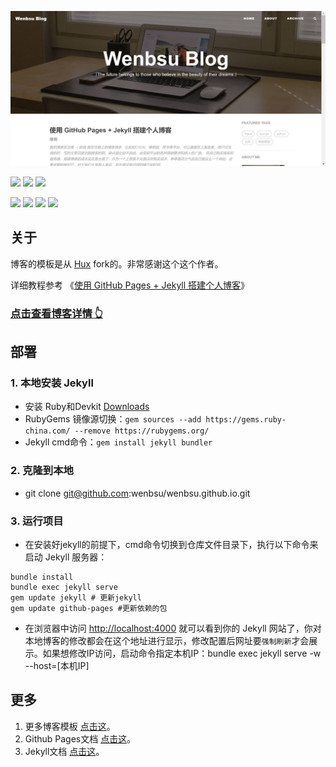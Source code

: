 ![](https://raw.githubusercontent.com/wenbsu/wenbsu.github.io/main/img/md/check_my_home_page.jpg)

![](https://img.shields.io/badge/HTML-red)  ![](https://img.shields.io/badge/jekyll-green)  ![](https://img.shields.io/badge/Ruby-3.3.0-block)

![](https://img.shields.io/github/issues/carlosw0713/carlosw0713.github.io.svg?style=flat)  ![](https://img.shields.io/badge/license-MIT-blue.svg?style=flat)  ![](https://img.shields.io/github/stars/carlosw0713/carlosw0713.github.io.svg?style=social&label=Star)  ![](https://img.shields.io/github/forks/carlosw0713/carlosw0713.github.io.svg?style=social&label=Fork)

## 关于

博客的模板是从 [Hux](https://github.com/Huxpro/huxpro.github.io) fork的。非常感谢这个这个作者。

详细教程参考 《[使用 GitHub Pages + Jekyll 搭建个人博客](https://wenbsu.top/2024/01/12/%E4%BD%BF%E7%94%A8-GitHub-Pages-+-Jekyll-%E6%90%AD%E5%BB%BA%E4%B8%AA%E4%BA%BA%E5%8D%9A%E5%AE%A2/)》

### [点击查看博客详情 👆](https://wenbsu.top/)

## 部署

### 1. 本地安装 Jekyll

-  安装 Ruby和Devkit [Downloads](https://rubyinstaller.org/downloads/)
-  RubyGems 镜像源切换：`gem sources --add https://gems.ruby-china.com/ --remove https://rubygems.org/`
-  Jekyll cmd命令：`gem install jekyll bundler`

### 2. 克隆到本地

- git clone git@github.com:wenbsu/wenbsu.github.io.git

### 3. 运行项目

- 在安装好jekyll的前提下，cmd命令切换到仓库文件目录下，执行以下命令来启动 Jekyll 服务器：

```
bundle install
bundle exec jekyll serve
gem update jekyll # 更新jekyll
gem update github-pages #更新依赖的包
```

- 在浏览器中访问 [http://localhost:4000](http://localhost:4000/) 就可以看到你的 Jekyll 网站了，你对本地博客的修改都会在这个地址进行显示，修改配置后网址要`强制刷新`才会展示。如果想修改IP访问，启动命令指定本机IP：bundle exec jekyll serve -w --host=[本机IP]

## 更多

1. 更多博客模板 [点击这](http://jekyllthemes.org/)。
2. Github Pages文档 [点击这](https://docs.github.com/zh/pages)。
3. Jekyll文档 [点击这](https://www.jekyll.com.cn/docs/)。